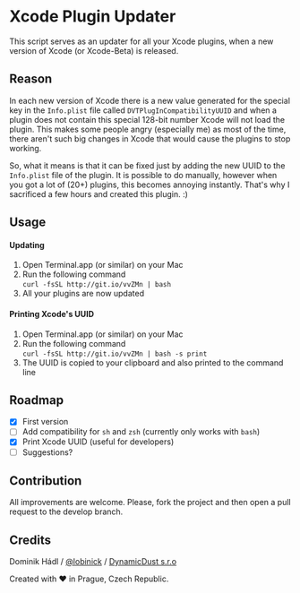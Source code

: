 # Xcode Plugin Updater

This script serves as an updater for all your Xcode plugins, when a new version of Xcode (or Xcode-Beta) is released.  

## Reason

In each new version of Xcode there is a new value generated for the special key in the `Info.plist` file called `DVTPlugInCompatibilityUUID` and when a plugin does not contain this special 128-bit number Xcode will not load the plugin. This makes some people angry (especially me) as most of the time, there aren't such big changes in Xcode that would cause the plugins to stop working.

So, what it means is that it can be fixed just by adding the new UUID to the `Info.plist` file of the plugin. It is possible to do manually, however when you got a lot of (20+) plugins, this becomes annoying instantly. That's why I sacrificed a few hours and created this plugin. :)

## Usage

#### Updating
1. Open Terminal.app (or similar) on your Mac
2. Run the following command  
	`curl -fsSL http://git.io/vvZMn | bash`
3. All your plugins are now updated

#### Printing Xcode's UUID
1. Open Terminal.app (or similar) on your Mac
2. Run the following command  
	`curl -fsSL http://git.io/vvZMn | bash -s print`
3. The UUID is copied to your clipboard and also printed to the command line

## Roadmap

- [x] First version
- [ ] Add compatibility for `sh` and `zsh` (currently only works with `bash`)
- [x] Print Xcode UUID (useful for developers)
- [ ] Suggestions?

## Contribution
All improvements are welcome. Please, fork the project and then open a pull request to the develop branch.

## Credits
Dominik Hádl / [@lobinick](http://twitter.com/lobinick) / [DynamicDust s.r.o](http://www.dynamicdust.com)

Created with ♥ in Prague, Czech Republic.
